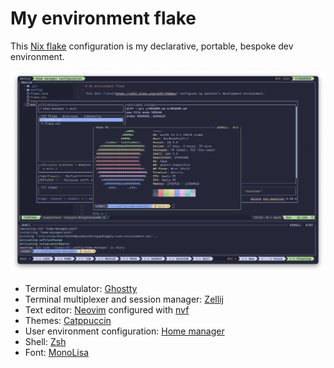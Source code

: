 # My environment flake

This [Nix flake](https://wiki.nixos.org/wiki/Flakes) configuration is my
declarative, portable, bespoke dev environment.

![my terminal](./assets/ghostty-screenshot.png)

- Terminal emulator: [Ghostty](https://ghostty.org/)
- Terminal multiplexer and session manager: [Zellij](https://zellij.dev/)
- Text editor: [Neovim](https://neovim.io/) configured with
  [nvf](https://github.com/NotAShelf/nvf)
- Themes: [Catppuccin](https://catppuccin.com/)
- User environment configuration:
  [Home manager](https://github.com/nix-community/home-manager)
- Shell: [Zsh](https://www.zsh.org/)
- Font: [MonoLisa](https://www.monolisa.dev/)
